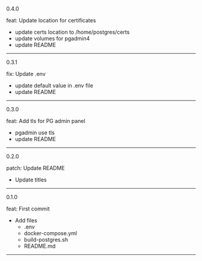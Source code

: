 0.4.0

feat: Update location for certificates

- update certs location to /home/postgres/certs
- update volumes for pgadmin4
- update README

---
0.3.1

fix: Update .env 

- update default value in .env file
- update README

---
0.3.0

feat: Add tls for PG admin panel

- pgadmin use tls
- update README

---
0.2.0

patch: Update README

- Update titles

---
0.1.0

feat: First commit

- Add files
  - .env
  - docker-compose.yml
  - build-postgres.sh
  - README.md
---